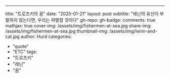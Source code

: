 ---
title: "트로츠키의 꿈"
date: "2025-01-21"
layout: post
subtitle: "레닌의 유산이 부활하지 않는다면, 우리는 파멸할 것이다"
gh-repo:
gh-badge:
comments: true
mathjax: true
cover-img: /assets/img/fishermen-at-sea.jpg
share-img: /assets/img/fishermen-at-sea.jpg
thumbnail-img: /assets/img/lenin-and-cat.jpg
author: Hurd
categories: 
  - "quote"
  - "ETC"
tags: 
  - "트로츠키"
  - "레닌"
  - "꿈"